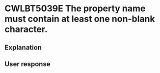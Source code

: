 # CWLBT5039E The property name must contain at least one non-blank character.

## Explanation

## User response